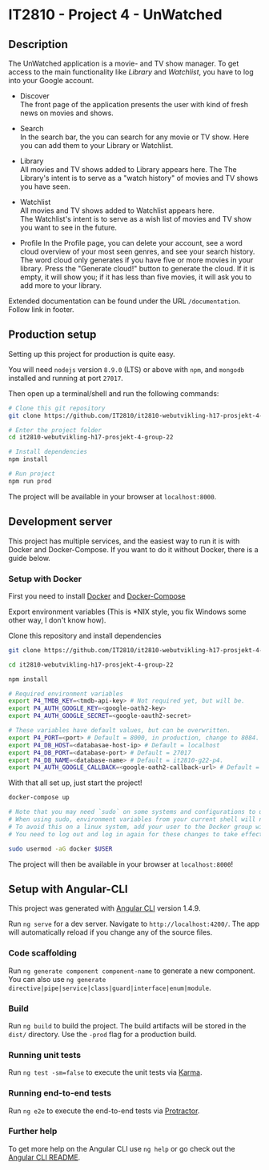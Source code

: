 # IT2810 - Project 4 - UnWatched

## Description
The UnWatched application is a movie- and TV show manager.
To get access to the main functionality like *Library* and *Watchlist*, you have to log into your Google account.

  * Discover  
   The front page of the application presents the user with kind of fresh news on movies and shows.

  * Search  
   In the search bar, the you can search for any movie or TV show.
   Here you can add them to your Library or Watchlist.

  * Library  
   All movies and TV shows added to Library appears here.
   The The Library's intent is to serve as a "watch history" of movies and TV shows you have seen.

  * Watchlist  
   All movies and TV shows added to Watchlist appears here.  
   The Watchlist's intent is to serve as a wish list of movies and TV show you want to see in the future.
  

  * Profile
  In the Profile page, you can delete your account, see a word cloud overview of your most seen genres,
  and see your search history.  
  The word cloud only generates if you have five or more movies in your library.
  Press the "Generate cloud!" button to generate the cloud. If it is empty, it will show you; if it has less than five
  movies, it will ask you to add more to your library.

Extended documentation can be found under the URL `/documentation`. Follow link in footer.


## Production setup

Setting up this project for production is quite easy.

You will need `nodejs` version `8.9.0` (LTS) or above with `npm`, and `mongodb` installed and running at port `27017`.

Then open up a terminal/shell and run the following commands:

``` bash
# Clone this git repository
git clone https://github.com/IT2810/it2810-webutvikling-h17-prosjekt-4-group-22.git

# Enter the project folder
cd it2810-webutvikling-h17-prosjekt-4-group-22

# Install dependencies
npm install

# Run project
npm run prod
```

The project will be available in your browser at `localhost:8000`.

## Development server

This project has multiple services, and the easiest way to run it is with Docker and Docker-Compose. If you want to do it without Docker, there is a guide below.

### Setup with Docker

First you need to install [Docker](https://www.docker.com/community-edition#/download) and [Docker-Compose](https://docs.docker.com/compose/install/)

Export environment variables (This is *NIX style, you fix Windows some other way, I don't know how).

Clone this repository and install dependencies

``` bash
git clone https://github.com/IT2810/it2810-webutvikling-h17-prosjekt-4-group-22.git

cd it2810-webutvikling-h17-prosjekt-4-group-22

npm install
```

``` bash
# Required environment variables
export P4_TMDB_KEY=<tmdb-api-key> # Not required yet, but will be.
export P4_AUTH_GOOGLE_KEY=<google-oath2-key>
export P4_AUTH_GOOGLE_SECRET=<google-oauth2-secret>

# These variables have default values, but can be overwritten.
export P4_PORT=<port> # Default = 8000, in production, change to 8084.
export P4_DB_HOST=<databasae-host-ip> # Default = localhost
export P4_DB_PORT=<database-port> # Default = 27017
export P4_DB_NAME=<database-name> # Default = it2810-g22-p4.
export P4_AUTH_GOOGLE_CALLBACK=<google-oath2-callback-url> # Default = http://localhost:8000/auth/google-callback
```

With that all set up, just start the project!

``` bash
docker-compose up

# Note that you may need `sudo` on some systems and configurations to use this command.
# When using sudo, environment variables from your current shell will not work!
# To avoid this on a linux system, add your user to the Docker group with the following command.
# You need to log out and log in again for these changes to take effect.

sudo usermod -aG docker $USER
```

The project will then be available in your browser at `localhost:8000`!

## Setup with Angular-CLI

This project was generated with [Angular CLI](https://github.com/angular/angular-cli) version 1.4.9.

Run `ng serve` for a dev server. Navigate to `http://localhost:4200/`. The app will automatically reload if you change any of the source files.

### Code scaffolding

Run `ng generate component component-name` to generate a new component. You can also use `ng generate directive|pipe|service|class|guard|interface|enum|module`.

### Build

Run `ng build` to build the project. The build artifacts will be stored in the `dist/` directory. Use the `-prod` flag for a production build.

### Running unit tests

Run `ng test -sm=false` to execute the unit tests via [Karma](https://karma-runner.github.io).

### Running end-to-end tests

Run `ng e2e` to execute the end-to-end tests via [Protractor](http://www.protractortest.org/).

### Further help

To get more help on the Angular CLI use `ng help` or go check out the [Angular CLI README](https://github.com/angular/angular-cli/blob/master/README.md).
